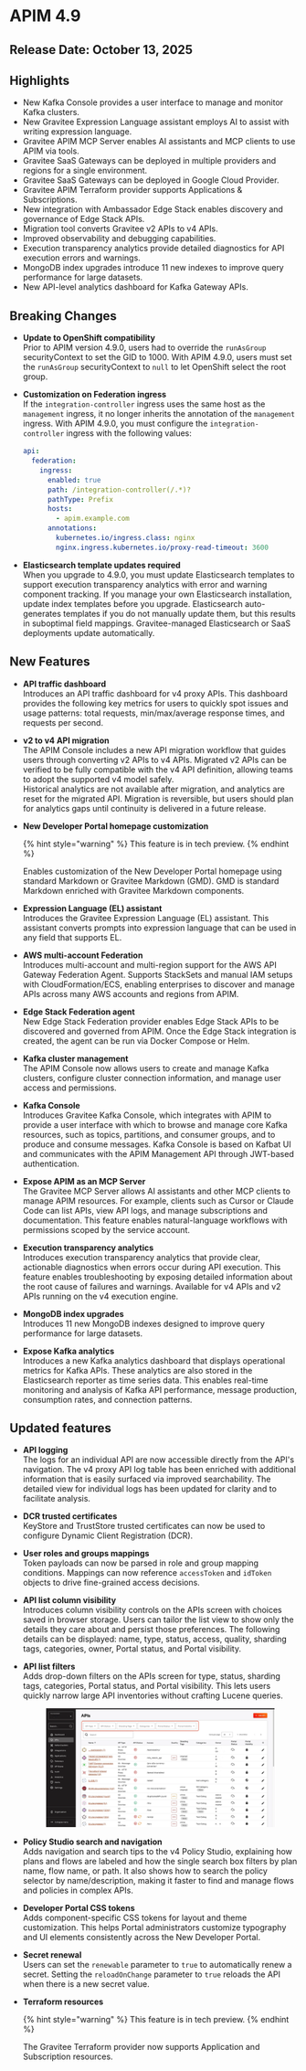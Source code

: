 # APIM 4.9

## Release Date: October 13, 2025

## Highlights

* New Kafka Console provides a user interface to manage and monitor Kafka clusters.
* New Gravitee Expression Language assistant employs AI to assist with writing expression language.
* Gravitee APIM MCP Server enables AI assistants and MCP clients to use APIM via tools.
* Gravitee SaaS Gateways can be deployed in multiple providers and regions for a single environment.
* Gravitee SaaS Gateways can be deployed in Google Cloud Provider.
* Gravitee APIM Terraform provider supports Applications & Subscriptions.
* New integration with Ambassador Edge Stack enables discovery and governance of Edge Stack APIs.
* Migration tool converts Gravitee v2 APIs to v4 APIs.
* Improved observability and debugging capabilities.
* Execution transparency analytics provide detailed diagnostics for API execution errors and warnings.
* MongoDB index upgrades introduce 11 new indexes to improve query performance for large datasets.
* New API-level analytics dashboard for Kafka Gateway APIs.

## Breaking Changes

* **Update to OpenShift compatibility**\
  Prior to APIM version 4.9.0, users had to override the `runAsGroup` securityContext to set the GID to 1000. With APIM 4.9.0, users must set the `runAsGroup` securityContext to `null` to let OpenShift select the root group.
*   **Customization on Federation ingress**\
    If the `integration-controller` ingress uses the same host as the `management` ingress, it no longer inherits the annotation of the `management` ingress. With APIM 4.9.0, you must configure the `integration-controller` ingress with the following values:

    ```yaml
    api:
      federation:
        ingress:
          enabled: true
          path: /integration-controller(/.*)?
          pathType: Prefix
          hosts:
            - apim.example.com
          annotations:
            kubernetes.io/ingress.class: nginx
            nginx.ingress.kubernetes.io/proxy-read-timeout: 3600   
    ```
* **Elasticsearch template updates required**\
  When you upgrade to 4.9.0, you must update Elasticsearch templates to support execution transparency analytics with error and warning component tracking. If you manage your own Elasticsearch installation, update index templates before you upgrade. Elasticsearch auto-generates templates if you do not manually update them, but this results in suboptimal field mappings. Gravitee-managed Elasticsearch or SaaS deployments update automatically.

## New Features

* **API traffic dashboard**\
  Introduces an API traffic dashboard for v4 proxy APIs. This dashboard provides the following key metrics for users to quickly spot issues and usage patterns: total requests, min/max/average response times, and requests per second.
* **v2 to v4 API migration** \
  The APIM Console includes a new API migration workflow that guides users through converting v2 APIs to v4 APIs. Migrated v2 APIs can be verified to be fully compatible with the v4 API definition, allowing teams to adopt the supported v4 model safely.\
  Historical analytics are not available after migration, and analytics are reset for the migrated API. Migration is reversible, but users should plan for analytics gaps until continuity is delivered in a future release.
*   **New Developer Portal homepage customization**

    {% hint style="warning" %}
    This feature is in tech preview.
    {% endhint %}

    Enables customization of the New Developer Portal homepage using standard Markdown or Gravitee Markdown (GMD). GMD is standard Markdown enriched with Gravitee Markdown components.
* **Expression Language (EL) assistant**\
  Introduces the Gravitee Expression Language (EL) assistant. This assistant converts prompts into expression language that can be used in any field that supports EL.&#x20;
* **AWS multi-account Federation**\
  Introduces multi-account and multi-region support for the AWS API Gateway Federation Agent. Supports StackSets and manual IAM setups with CloudFormation/ECS, enabling enterprises to discover and manage APIs across many AWS accounts and regions from APIM.
* **Edge Stack Federation agent**\
  New Edge Stack Federation provider enables Edge Stack APIs to be discovered and governed from APIM. Once the Edge Stack integration is created, the agent can be run via Docker Compose or Helm.
* **Kafka cluster management**\
  The APIM Console now allows users to create and manage Kafka clusters, configure cluster connection information, and manage user access and permissions.
* **Kafka Console**\
  Introduces Gravitee Kafka Console, which integrates with APIM to provide a user interface with which to browse and manage core Kafka resources, such as topics, partitions, and consumer groups, and to produce and consume messages. Kafka Console is based on Kafbat UI and communicates with the APIM Management API through JWT-based authentication.
* **Expose APIM as an MCP Server**\
  The Gravitee MCP Server allows AI assistants and other MCP clients to manage APIM resources. For example, clients such as Cursor or Claude Code can list APIs, view API logs, and manage subscriptions and documentation. This feature enables natural-language workflows with permissions scoped by the service account.
* **Execution transparency analytics**\
  Introduces execution transparency analytics that provide clear, actionable diagnostics when errors occur during API execution. This feature enables troubleshooting by exposing detailed information about the root cause of failures and warnings. Available for v4 APIs and v2 APIs running on the v4 execution engine.
* **MongoDB index upgrades**\
  Introduces 11 new MongoDB indexes designed to improve query performance for large datasets.
* **Expose Kafka analytics**\
  Introduces a new Kafka analytics dashboard that displays operational metrics for Kafka APIs. These analytics are also stored in the Elasticsearch reporter as time series data. This enables real-time monitoring and analysis of Kafka API performance, message production, consumption rates, and connection patterns.&#x20;

## Updated features

* **API logging**\
  The logs for an individual API are now accessible directly from the API's navigation. The v4 proxy API log table has been enriched with additional information that is easily surfaced via improved searchability. The detailed view for individual logs has been updated for clarity and to facilitate analysis.
* **DCR trusted certificates**\
  KeyStore and TrustStore trusted certificates can now be used to configure Dynamic Client Registration (DCR).
* **User roles and groups mappings**\
  Token payloads can now be parsed in role and group mapping conditions. Mappings can now reference `accessToken` and `idToken` objects to drive fine-grained access decisions.
* **API list column visibility**\
  Introduces column visibility controls on the APIs screen with choices saved in browser storage. Users can tailor the list view to show only the details they care about and persist those preferences. The following details can be displayed: name, type, status, access, quality, sharding tags, categories, owner, Portal status, and Portal visibility.
*   **API list filters** \
    Adds drop-down filters on the APIs screen for type, status, sharding tags, categories, Portal status, and Portal visibility. This lets users quickly narrow large API inventories without crafting Lucene queries.

    <figure><img src="../../.gitbook/assets/image (435).png" alt=""><figcaption></figcaption></figure>
* **Policy Studio search and navigation** \
  Adds navigation and search tips to the v4 Policy Studio, explaining how plans and flows are labeled and how the single search box filters by plan name, flow name, or path. It also shows how to search the policy selector by name/description, making it faster to find and manage flows and policies in complex APIs.
* **Developer Portal CSS tokens**\
  Adds component-specific CSS tokens for layout and theme customization. This helps Portal administrators customize typography and UI elements consistently across the New Developer Portal.
* **Secret renewal**\
  Users can set the `renewable` parameter to `true` to automatically renew a secret. Setting the `reloadOnChange` parameter to `true` reloads the API when there is a new secret value.
*   **Terraform resources**

    {% hint style="warning" %}
    This feature is in tech preview.
    {% endhint %}

    The Gravitee Terraform provider now supports Application and Subscription resources.
